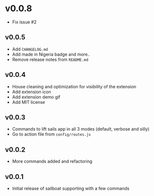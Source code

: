 # v0.0.8
- Fix issue #2

## v0.0.5
- Add `CHANGELOG.md`
- Add made in Nigeria badge and more..
- Remove release notes from `README.md`

## v0.0.4
- House cleaning and optimization for visibility of the extension
- Add extension icon
- Add extension demo gif
- Add MIT license

## v0.0.3
- Commands to lift sails app in all 3 modes (default, verbose and silly)
- Go to action file from `config/routes.js`

## v0.0.2
- More commands added and refactoring

## v0.0.1
- Initial release of sailboat supporting with a few commands



